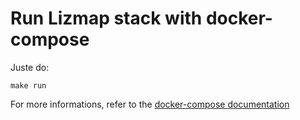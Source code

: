 # Run Lizmap stack with docker-compose

Juste do:

```
make run
```

For more informations, refer to the [docker-compose documentation](https://docs.docker.com/compose/)


